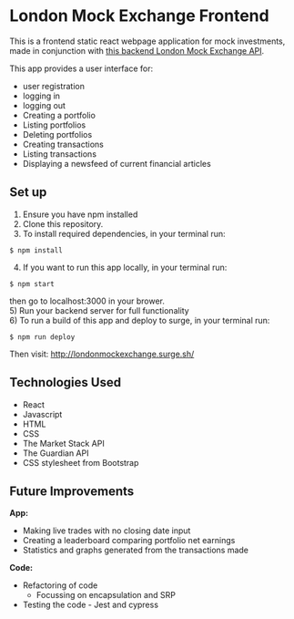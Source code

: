 # London Mock Exchange Frontend
This is a frontend static react webpage application for mock investments, made in conjunction with [this backend London Mock Exchange API](https://github.com/arabellaknowles/london-mock-exchange-backend).  

This app provides a user interface for:
- user registration  
- logging in  
- logging out  
- Creating a portfolio  
- Listing portfolios  
- Deleting portfolios  
- Creating transactions  
- Listing transactions  
- Displaying a newsfeed of current financial articles  

## Set up
1) Ensure you have npm installed
2) Clone this repository.
3) To install required dependencies, in your terminal run:
```
$ npm install
```
4) If you want to run this app locally, in your terminal run:
```
$ npm start
```
then go to localhost:3000 in your brower.  
5) Run your backend server for full functionality   
6) To run a build of this app and deploy to surge, in your terminal run:
```
$ npm run deploy
```
Then visit: http://londonmockexchange.surge.sh/

## Technologies Used
- React
- Javascript
- HTML
- CSS
- The Market Stack API 
- The Guardian API
- CSS stylesheet from Bootstrap

## Future Improvements
**App:**  

- Making live trades with no closing date input
- Creating a leaderboard comparing portfolio net earnings
- Statistics and graphs generated from the transactions made 

**Code:**   
- Refactoring of code
  - Focussing on encapsulation and SRP
- Testing the code - Jest and cypress
